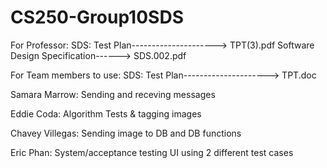 # CS250-Group10SDS
For Professor:
SDS: Test Plan---------------------> TPT(3).pdf 
Software Design Specification------> SDS.002.pdf

For Team members to use:
SDS: Test Plan---------------------> TPT.doc

Samara Marrow: Sending and receving messages


Eddie Coda: Algorithm Tests & tagging images


Chavey Villegas: Sending image to DB and DB functions


Eric Phan: System/acceptance testing UI using 2 different test cases
